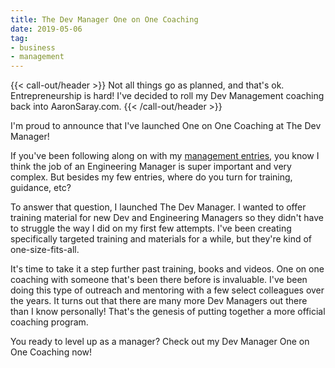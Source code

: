 ```yaml
---
title: The Dev Manager One on One Coaching
date: 2019-05-06
tag:
- business
- management
---
```

{{< call-out/header >}}
Not all things go as planned, and that's ok. Entrepreneurship is hard! I've decided to roll my Dev Management coaching back into AaronSaray.com.
{{< /call-out/header >}}

I'm proud to announce that I've launched One on One Coaching at The Dev Manager!

<!--more-->

If you've been following along on with my [management entries](/tag/management/), you know I think the job of an Engineering Manager is super important and very complex.  But besides my few entries, where do you turn for training, guidance, etc?

To answer that question, I launched The Dev Manager. I wanted to offer training material for new Dev and Engineering Managers so they didn't have to struggle the way I did on my first few attempts.  I've been creating specifically targeted training and materials for a while, but they're kind of one-size-fits-all.

It's time to take it a step further past training, books and videos.  One on one coaching with someone that's been there before is invaluable.  I've been doing this type of outreach and mentoring with a few select colleagues over the years.  It turns out that there are many more Dev Managers out there than I know personally! That's the genesis of putting together a more official coaching program.

You ready to level up as a manager? Check out my Dev Manager One on One Coaching now!